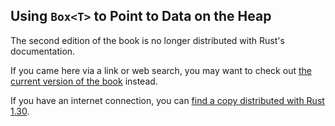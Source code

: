 ## Using `Box<T>` to Point to Data on the Heap

The second edition of the book is no longer distributed with Rust's documentation.

If you came here via a link or web search, you may want to check out [the current
version of the book](/src/ch15-01-box.md) instead.

If you have an internet connection, you can [find a copy distributed with
Rust
1.30](https://doc.rust-lang.org/1.30.0/book/second-edition/ch15-01-box.html).